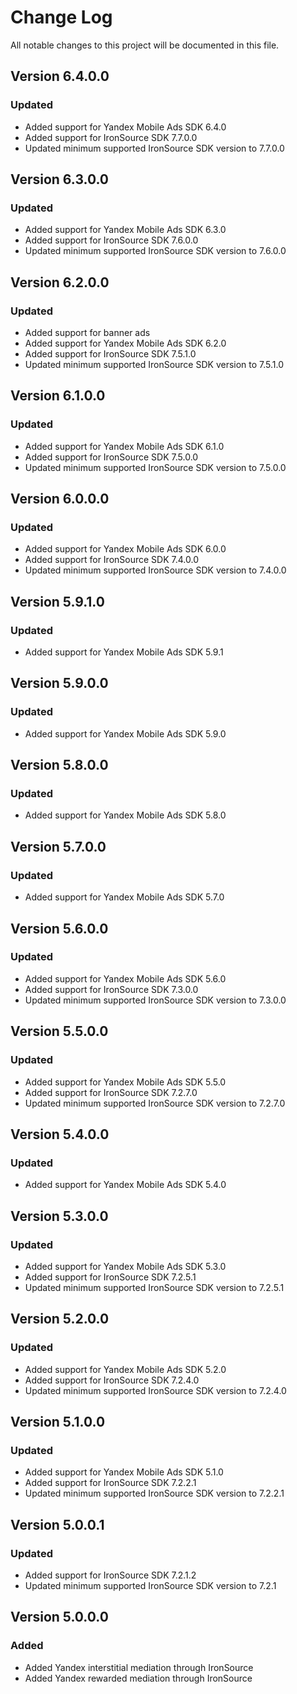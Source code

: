 # Change Log

All notable changes to this project will be documented in this file.

## Version 6.4.0.0

### Updated

* Added support for Yandex Mobile Ads SDK 6.4.0
* Added support for IronSource SDK 7.7.0.0
* Updated minimum supported IronSource SDK version to 7.7.0.0

## Version 6.3.0.0

### Updated

* Added support for Yandex Mobile Ads SDK 6.3.0
* Added support for IronSource SDK 7.6.0.0
* Updated minimum supported IronSource SDK version to 7.6.0.0

## Version 6.2.0.0

### Updated

* Added support for banner ads
* Added support for Yandex Mobile Ads SDK 6.2.0
* Added support for IronSource SDK 7.5.1.0
* Updated minimum supported IronSource SDK version to 7.5.1.0

## Version 6.1.0.0

### Updated

* Added support for Yandex Mobile Ads SDK 6.1.0
* Added support for IronSource SDK 7.5.0.0
* Updated minimum supported IronSource SDK version to 7.5.0.0

## Version 6.0.0.0

### Updated

* Added support for Yandex Mobile Ads SDK 6.0.0
* Added support for IronSource SDK 7.4.0.0
* Updated minimum supported IronSource SDK version to 7.4.0.0

## Version 5.9.1.0

### Updated

* Added support for Yandex Mobile Ads SDK 5.9.1

## Version 5.9.0.0

### Updated

* Added support for Yandex Mobile Ads SDK 5.9.0

## Version 5.8.0.0

### Updated

* Added support for Yandex Mobile Ads SDK 5.8.0

## Version 5.7.0.0

### Updated

* Added support for Yandex Mobile Ads SDK 5.7.0

## Version 5.6.0.0

### Updated

* Added support for Yandex Mobile Ads SDK 5.6.0
* Added support for IronSource SDK 7.3.0.0
* Updated minimum supported IronSource SDK version to 7.3.0.0

## Version 5.5.0.0

### Updated

* Added support for Yandex Mobile Ads SDK 5.5.0
* Added support for IronSource SDK 7.2.7.0
* Updated minimum supported IronSource SDK version to 7.2.7.0

## Version 5.4.0.0

### Updated

* Added support for Yandex Mobile Ads SDK 5.4.0

## Version 5.3.0.0

### Updated

* Added support for Yandex Mobile Ads SDK 5.3.0
* Added support for IronSource SDK 7.2.5.1
* Updated minimum supported IronSource SDK version to 7.2.5.1

## Version 5.2.0.0

### Updated

* Added support for Yandex Mobile Ads SDK 5.2.0
* Added support for IronSource SDK 7.2.4.0
* Updated minimum supported IronSource SDK version to 7.2.4.0

## Version 5.1.0.0

### Updated

* Added support for Yandex Mobile Ads SDK 5.1.0
* Added support for IronSource SDK 7.2.2.1
* Updated minimum supported IronSource SDK version to 7.2.2.1

## Version 5.0.0.1

### Updated

* Added support for IronSource SDK 7.2.1.2
* Updated minimum supported IronSource SDK version to 7.2.1

## Version 5.0.0.0

### Added

* Added Yandex interstitial mediation through IronSource
* Added Yandex rewarded mediation through IronSource
